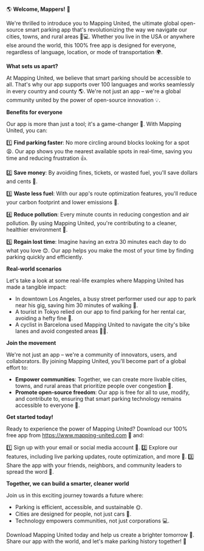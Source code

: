 🌎 **Welcome, Mappers!** 🌟

We're thrilled to introduce you to Mapping United, the ultimate global open-source smart parking app that's revolutionizing the way we navigate our cities, towns, and rural areas 🚗💻. Whether you live in the USA or anywhere else around the world, this 100% free app is designed for everyone, regardless of language, location, or mode of transportation 🌍.

**What sets us apart?**

At Mapping United, we believe that smart parking should be accessible to all. That's why our app supports over 100 languages and works seamlessly in every country and county 🌎. We're not just an app – we're a global community united by the power of open-source innovation 💡.

**Benefits for everyone**

Our app is more than just a tool; it's a game-changer 🔄. With Mapping United, you can:

1️⃣ **Find parking faster**: No more circling around blocks looking for a spot 😩. Our app shows you the nearest available spots in real-time, saving you time and reducing frustration 👍.

2️⃣ **Save money**: By avoiding fines, tickets, or wasted fuel, you'll save dollars and cents 💸.

3️⃣ **Waste less fuel**: With our app's route optimization features, you'll reduce your carbon footprint and lower emissions 🌱.

4️⃣ **Reduce pollution**: Every minute counts in reducing congestion and air pollution. By using Mapping United, you're contributing to a cleaner, healthier environment 🌿.

5️⃣ **Regain lost time**: Imagine having an extra 30 minutes each day to do what you love 😊. Our app helps you make the most of your time by finding parking quickly and efficiently.

**Real-world scenarios**

Let's take a look at some real-life examples where Mapping United has made a tangible impact:

* In downtown Los Angeles, a busy street performer used our app to park near his gig, saving him 30 minutes of walking 🎪.
* A tourist in Tokyo relied on our app to find parking for her rental car, avoiding a hefty fine 💸.
* A cyclist in Barcelona used Mapping United to navigate the city's bike lanes and avoid congested areas 🚴‍♀️.

**Join the movement**

We're not just an app – we're a community of innovators, users, and collaborators. By joining Mapping United, you'll become part of a global effort to:

* **Empower communities**: Together, we can create more livable cities, towns, and rural areas that prioritize people over congestion 🌟.
* **Promote open-source freedom**: Our app is free for all to use, modify, and contribute to, ensuring that smart parking technology remains accessible to everyone 🤝.

**Get started today!**

Ready to experience the power of Mapping United? Download our 100% free app from https://www.mapping-united.com 🔗 and:

1️⃣ Sign up with your email or social media account 👥.
2️⃣ Explore our features, including live parking updates, route optimization, and more 🚀.
3️⃣ Share the app with your friends, neighbors, and community leaders to spread the word 📢.

**Together, we can build a smarter, cleaner world**

Join us in this exciting journey towards a future where:

* Parking is efficient, accessible, and sustainable 🌞.
* Cities are designed for people, not just cars 👥.
* Technology empowers communities, not just corporations 💻.

Download Mapping United today and help us create a brighter tomorrow 🌟. Share our app with the world, and let's make parking history together! 🚀